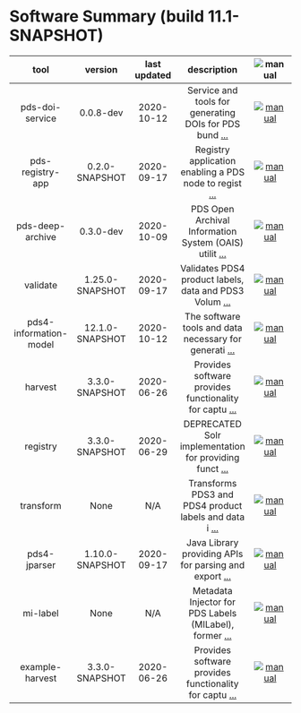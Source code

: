 
Software Summary (build 11.1-SNAPSHOT)
======================================

|tool|version|last updated|description|![manual](https://nasa-pds.github.io/pdsen-corral/images/manual_text.png)|![changelog](https://nasa-pds.github.io/pdsen-corral/images/changelog_text.png)|![requirements](https://nasa-pds.github.io/pdsen-corral/images/requirements_text.png)|![download](https://nasa-pds.github.io/pdsen-corral/images/download_text.png)|![license](https://nasa-pds.github.io/pdsen-corral/images/license_text.png)|![feedback](https://nasa-pds.github.io/pdsen-corral/images/feedback_text.png)|
| :---: | :---: | :---: | :---: | :---: | :---: | :---: | :---: | :---: | :---: |
|pds-doi-service|0.0.8-dev|2020-10-12|Service and tools for generating DOIs for PDS bund [...](https://github.com/NASA-PDS/pds-doi-service 'more')|[![manual](https://nasa-pds.github.io/pdsen-corral/images/manual.png)](https://NASA-PDS.github.io/pds-doi-service "manual")|[![changelog](https://nasa-pds.github.io/pdsen-corral/images/changelog.png)](https://github.com/NASA-PDS/pds-doi-service/blob/master/CHANGELOG.md#008-dev-2020-10-12 "changelog")|[![requirements](https://nasa-pds.github.io/pdsen-corral/images/requirements.png)](https://github.com/NASA-PDS/pds-doi-service/blob/master/docs/requirements/0.0.8-dev/REQUIREMENTS.md "requirements")|[![download](https://nasa-pds.github.io/pdsen-corral/images/download.png)](https://github.com/NASA-PDS/pds-doi-service/releases/tag/0.0.8-dev "download")|[![license](https://nasa-pds.github.io/pdsen-corral/images/license.png)](https://raw.githubusercontent.com/NASA-PDS/pds-doi-service/master/LICENSE.txt "license")|[![feedback](https://nasa-pds.github.io/pdsen-corral/images/feedback.png)](https://github.com/NASA-PDS/pds-doi-service/issues/new/choose "feedback")|
|pds-registry-app|0.2.0-SNAPSHOT|2020-09-17|Registry application enabling a PDS node to regist [...](https://github.com/NASA-PDS/pds-registry-app 'more')|[![manual](https://nasa-pds.github.io/pdsen-corral/images/manual.png)](https://NASA-PDS.github.io/pds-registry-app/0.2.0-SNAPSHOT "manual")|[![changelog](https://nasa-pds.github.io/pdsen-corral/images/changelog.png)](https://github.com/NASA-PDS/pds-registry-app/blob/master/CHANGELOG.md#020-snapshot-2020-09-17 "changelog")| |[![download](https://nasa-pds.github.io/pdsen-corral/images/download.png)](https://github.com/NASA-PDS/pds-registry-app/releases/tag/0.2.0-SNAPSHOT "download")|[![license](https://nasa-pds.github.io/pdsen-corral/images/license.png)](https://raw.githubusercontent.com/NASA-PDS/pds-registry-app/master/LICENSE.txt "license")|[![feedback](https://nasa-pds.github.io/pdsen-corral/images/feedback.png)](https://github.com/NASA-PDS/pds-registry-app/issues/new/choose "feedback")|
|pds-deep-archive|0.3.0-dev|2020-10-09|PDS Open Archival Information System (OAIS) utilit [...](https://github.com/NASA-PDS/pds-deep-archive 'more')|[![manual](https://nasa-pds.github.io/pdsen-corral/images/manual.png)](https://NASA-PDS.github.io/pds-deep-archive "manual")| | |[![download](https://nasa-pds.github.io/pdsen-corral/images/download.png)](https://github.com/NASA-PDS/pds-deep-archive/releases/tag/0.3.0-dev "download")|[![license](https://nasa-pds.github.io/pdsen-corral/images/license.png)](https://raw.githubusercontent.com/NASA-PDS/pds-deep-archive/master/LICENSE.txt "license")|[![feedback](https://nasa-pds.github.io/pdsen-corral/images/feedback.png)](https://github.com/NASA-PDS/pds-deep-archive/issues/new/choose "feedback")|
|validate|1.25.0-SNAPSHOT|2020-09-17|Validates PDS4 product labels, data and PDS3 Volum [...](https://github.com/NASA-PDS/validate 'more')|[![manual](https://nasa-pds.github.io/pdsen-corral/images/manual.png)](https://NASA-PDS.github.io/validate "manual")|[![changelog](https://nasa-pds.github.io/pdsen-corral/images/changelog.png)](https://github.com/NASA-PDS/validate/blob/master/CHANGELOG.md#1250-snapshot-2020-09-17 "changelog")| |[![download](https://nasa-pds.github.io/pdsen-corral/images/download.png)](https://github.com/NASA-PDS/validate/releases/tag/1.25.0-SNAPSHOT "download")|[![license](https://nasa-pds.github.io/pdsen-corral/images/license.png)](https://raw.githubusercontent.com/NASA-PDS/validate/master/LICENSE.txt "license")|[![feedback](https://nasa-pds.github.io/pdsen-corral/images/feedback.png)](https://github.com/NASA-PDS/validate/issues/new/choose "feedback")|
|pds4-information-model|12.1.0-SNAPSHOT|2020-10-12|The software tools and data necessary for generati [...](https://github.com/NASA-PDS/pds4-information-model 'more')|[![manual](https://nasa-pds.github.io/pdsen-corral/images/manual.png)](https://NASA-PDS.github.io/pds4-information-model "manual")| | |[![download](https://nasa-pds.github.io/pdsen-corral/images/download.png)](https://github.com/NASA-PDS/pds4-information-model/releases/tag/12.1.0-SNAPSHOT "download")|[![license](https://nasa-pds.github.io/pdsen-corral/images/license.png)](https://raw.githubusercontent.com/NASA-PDS/pds4-information-model/master/LICENSE.txt "license")|[![feedback](https://nasa-pds.github.io/pdsen-corral/images/feedback.png)](https://github.com/NASA-PDS/pds4-information-model/issues/new/choose "feedback")|
|harvest|3.3.0-SNAPSHOT|2020-06-26|Provides software provides functionality for captu [...](https://github.com/NASA-PDS/harvest 'more')|[![manual](https://nasa-pds.github.io/pdsen-corral/images/manual.png)](https://NASA-PDS.github.io/harvest "manual")| | |[![download](https://nasa-pds.github.io/pdsen-corral/images/download.png)](https://github.com/NASA-PDS/harvest/releases/tag/3.3.0-SNAPSHOT "download")|[![license](https://nasa-pds.github.io/pdsen-corral/images/license.png)](https://raw.githubusercontent.com/NASA-PDS/harvest/master/LICENSE.txt "license")|[![feedback](https://nasa-pds.github.io/pdsen-corral/images/feedback.png)](https://github.com/NASA-PDS/harvest/issues/new/choose "feedback")|
|registry|3.3.0-SNAPSHOT|2020-06-29|DEPRECATED Solr implementation for providing funct [...](https://github.com/NASA-PDS/registry 'more')|[![manual](https://nasa-pds.github.io/pdsen-corral/images/manual.png)](https://NASA-PDS.github.io/registry "manual")| | |[![download](https://nasa-pds.github.io/pdsen-corral/images/download.png)](https://github.com/NASA-PDS/registry/releases/tag/3.3.0-SNAPSHOT "download")|[![license](https://nasa-pds.github.io/pdsen-corral/images/license.png)](https://raw.githubusercontent.com/NASA-PDS/registry/master/LICENSE.txt "license")|[![feedback](https://nasa-pds.github.io/pdsen-corral/images/feedback.png)](https://github.com/NASA-PDS/registry/issues/new/choose "feedback")|
|transform|None|N/A|Transforms PDS3 and PDS4 product labels and data i [...](https://github.com/NASA-PDS/transform 'more')|[![manual](https://nasa-pds.github.io/pdsen-corral/images/manual.png)](https://NASA-PDS.github.io/transform "manual")|[![changelog](https://nasa-pds.github.io/pdsen-corral/images/changelog.png)](https://www.gnupg.org/gph/en/manual/r1943.html "changelog")| |[![download](https://nasa-pds.github.io/pdsen-corral/images/download.png)](https://github.com/NASA-PDS/transform/releases/tag/None "download")|[![license](https://nasa-pds.github.io/pdsen-corral/images/license.png)](https://raw.githubusercontent.com/NASA-PDS/transform/master/LICENSE.txt "license")|[![feedback](https://nasa-pds.github.io/pdsen-corral/images/feedback.png)](https://github.com/NASA-PDS/transform/issues/new/choose "feedback")|
|pds4-jparser|1.10.0-SNAPSHOT|2020-09-17|Java Library providing APIs for parsing and export [...](https://github.com/NASA-PDS/pds4-jparser 'more')|[![manual](https://nasa-pds.github.io/pdsen-corral/images/manual.png)](https://NASA-PDS.github.io/pds4-jparser "manual")|[![changelog](https://nasa-pds.github.io/pdsen-corral/images/changelog.png)](https://github.com/NASA-PDS/pds4-jparser/blob/master/CHANGELOG.md#1100-snapshot-2020-09-17 "changelog")| |[![download](https://nasa-pds.github.io/pdsen-corral/images/download.png)](https://github.com/NASA-PDS/pds4-jparser/releases/tag/1.10.0-SNAPSHOT "download")|[![license](https://nasa-pds.github.io/pdsen-corral/images/license.png)](https://raw.githubusercontent.com/NASA-PDS/pds4-jparser/master/LICENSE.txt "license")|[![feedback](https://nasa-pds.github.io/pdsen-corral/images/feedback.png)](https://github.com/NASA-PDS/pds4-jparser/issues/new/choose "feedback")|
|mi-label|None|N/A|Metadata Injector for PDS Labels (MILabel), former [...](https://github.com/NASA-PDS/mi-label 'more')|[![manual](https://nasa-pds.github.io/pdsen-corral/images/manual.png)](https://NASA-PDS.github.io/mi-label "manual")|[![changelog](https://nasa-pds.github.io/pdsen-corral/images/changelog.png)](https://www.gnupg.org/gph/en/manual/r1943.html "changelog")| |[![download](https://nasa-pds.github.io/pdsen-corral/images/download.png)](https://github.com/NASA-PDS/mi-label/releases/tag/None "download")|[![license](https://nasa-pds.github.io/pdsen-corral/images/license.png)](https://raw.githubusercontent.com/NASA-PDS/mi-label/master/LICENSE.txt "license")|[![feedback](https://nasa-pds.github.io/pdsen-corral/images/feedback.png)](https://github.com/NASA-PDS/mi-label/issues/new/choose "feedback")|
|example-harvest|3.3.0-SNAPSHOT|2020-06-26|Provides software provides functionality for captu [...](https://github.com/tloubrieu-jpl/harvest 'more')|[![manual](https://nasa-pds.github.io/pdsen-corral/images/manual.png)](https://tloubrieu-jpl.github.io/harvest "manual")| | |[![download](https://nasa-pds.github.io/pdsen-corral/images/download.png)](https://github.com/tloubrieu-jpl/harvest/releases/tag/3.3.0-SNAPSHOT "download")|[![license](https://nasa-pds.github.io/pdsen-corral/images/license.png)](https://raw.githubusercontent.com/NASA-PDS/harvest/master/LICENSE.txt "license")|[![feedback](https://nasa-pds.github.io/pdsen-corral/images/feedback.png)](https://github.com/tloubrieu-jpl/harvest/issues/new/choose "feedback")|
